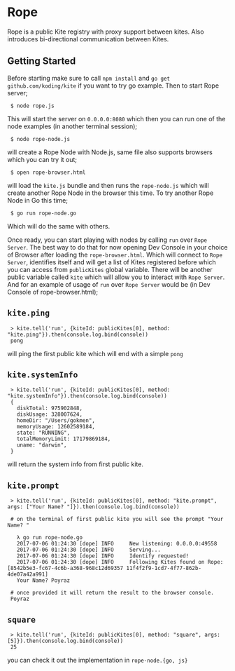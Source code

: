 Rope
====

Rope is a public Kite registry with proxy support between kites. Also introduces bi-directional communication between Kites.

Getting Started
---------------

Before starting make sure to call `npm install` and `go get github.com/koding/kite` if you want to try go example. Then to start Rope server;

```
 $ node rope.js
```

This will start the server on `0.0.0.0:8080` which then you can run one of the node examples (in another terminal session);

```
 $ node rope-node.js
```

will create a Rope Node with Node.js, same file also supports browsers which you can try it out;

```
 $ open rope-browser.html
```

will load the `kite.js` bundle and then runs the `rope-node.js` which will create another Rope Node in the browser this time.
To try another Rope Node in Go this time;

```
 $ go run rope-node.go
```

Which will do the same with others.

Once ready, you can start playing with nodes by calling `run` over `Rope Server`. The best way to do that for now opening Dev Console in your choice of Browser after loading the `rope-browser.html`. Which will connect to `Rope Server`, identifies itself and will get a list of Kites registered before which you can access from `publicKites` global variable. There will be another public variable called `kite` which will allow you to interact with `Rope Server`. And for an example of usage of `run` over `Rope Server` would be (in Dev Console of rope-browser.html);

## `kite.ping`

```
 > kite.tell('run', {kiteId: publicKites[0], method: "kite.ping"}).then(console.log.bind(console))
 pong
```
will ping the first public kite which will end with a simple `pong`


## `kite.systemInfo`

```
 > kite.tell('run', {kiteId: publicKites[0], method: "kite.systemInfo"}).then(console.log.bind(console))
 {
   diskTotal: 975902848,
   diskUsage: 328007624,
   homeDir: "/Users/gokmen",
   memoryUsage: 12602589184,
   state: "RUNNING",
   totalMemoryLimit: 17179869184,
   uname: "darwin",
 }
```
will return the system info from first public kite.


## `kite.prompt`

```
 > kite.tell('run', {kiteId: publicKites[0], method: "kite.prompt", args: ["Your Name? "]}).then(console.log.bind(console))

 # on the terminal of first public kite you will see the prompt "Your Name? "

   λ go run rope-node.go
   2017-07-06 01:24:30 [dope] INFO     New listening: 0.0.0.0:49558
   2017-07-06 01:24:30 [dope] INFO     Serving...
   2017-07-06 01:24:30 [dope] INFO     Identify requested!
   2017-07-06 01:24:30 [dope] INFO     Following Kites found on Rope: [8542b5e3-fc67-4c6b-a368-968c12d69357 11f4f2f9-1cd7-4f77-862b-4de07a42a991]
   Your Name? Poyraz

 # once provided it will return the result to the browser console.
 Poyraz
```

## `square`

```
 > kite.tell('run', {kiteId: publicKites[0], method: "square", args: [5]}).then(console.log.bind(console))
 25
```
you can check it out the implementation in `rope-node.{go, js}`
